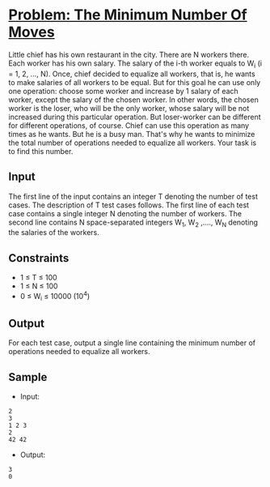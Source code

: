 # [Problem: The Minimum Number Of Moves](https://www.codechef.com/problems/SALARY)

Little chief has his own restaurant in the city. There are N workers there. Each worker has his own salary. The salary of the i-th worker equals to W<sub>i</sub> (i = 1, 2, ..., N). Once, chief decided to equalize all workers, that is, he wants to make salaries of all workers to be equal. But for this goal he can use only one operation: choose some worker and increase by 1 salary of each worker, except the salary of the chosen worker. In other words, the chosen worker is the loser, who will be the only worker, whose salary will be not increased during this particular operation. But loser-worker can be different for different operations, of course. Chief can use this operation as many times as he wants. But he is a busy man. That's why he wants to minimize the total number of operations needed to equalize all workers. Your task is to find this number.

## Input

The first line of the input contains an integer T denoting the number of test cases. The description of T test cases follows. The first line of each test case contains a single integer N denoting the number of workers. The second line contains N space-separated integers W<sub>1</sub>, W<sub>2</sub> ,...., W<sub>N</sub> denoting the salaries of the workers.

## Constraints

- 1 ≤ T ≤ 100
- 1 ≤ N ≤ 100
- 0 ≤ W<sub>i</sub> ≤ 10000 (10<sup>4</sup>)

## Output

For each test case, output a single line containing the minimum number of operations needed to equalize all workers.

## Sample

- Input:
```
2
3
1 2 3
2
42 42
```

- Output:
```
3
0
```
